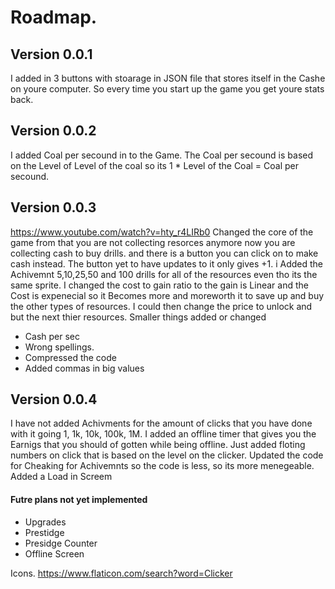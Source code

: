 # Roadmap.

## Version 0.0.1 

I added in 3 buttons with stoarage in JSON file that stores itself in the Cashe on youre computer. So every time you start up the game you get youre stats back.

## Version 0.0.2

I added Coal per secound in to the Game. The Coal per secound is based on the Level of Level of the coal so its 1 * Level of the Coal = Coal per secound. 

## Version 0.0.3
https://www.youtube.com/watch?v=hty_r4LIRb0
Changed the core of the game from that you are not collecting resorces anymore now you are collecting cash to buy drills. and there is a button you can click on to make cash instead. The button yet to have updates to it only gives +1. i Added the Achivemnt 5,10,25,50 and 100 drills for all of the resources even tho its the same sprite. I changed the cost to gain ratio to the gain is Linear and the Cost is expenecial so it Becomes more and moreworth it to save up and buy the other types of resources. I could then change the price to unlock and but the next thier resources.
Smaller things added or changed

- Cash per sec
- Wrong spellings.
- Compressed the code
- Added commas in big values

## Version 0.0.4
I have not added Achivments for the amount of clicks that you have done with it going 1, 1k, 10k, 100k, 1M.
I added an offline timer that gives you the Earnigs that you should of gotten while being offline.
Just added floting numbers on click that is based on the level on the clicker.
Updated the code for Cheaking for Achivemnts so the code is less, so its more menegeable.
Added a Load in Screem

#### Futre plans not yet implemented

- Upgrades
- Prestidge
- Presidge Counter
- Offline Screen

Icons.
https://www.flaticon.com/search?word=Clicker

